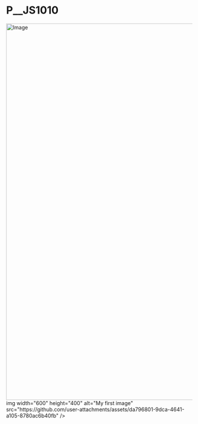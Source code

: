 # P__JS1010  
  
<img width="1908" height="1020" alt="Image" src="https://github.com/user-attachments/assets/da796801-9dca-4641-a105-8780ac6b40fb" />
img width="600" height="400" alt="My first image" src="https://github.com/user-attachments/assets/da796801-9dca-4641-a105-8780ac6b40fb" />
